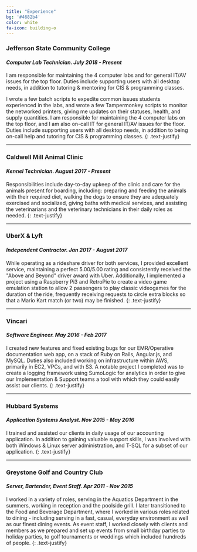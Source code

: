 ```yaml
---
title: "Experience"
bg: '#4682b4'
color: white
fa-icon: building-o
---
```


### **Jefferson State Community College**
#### *Computer Lab Technician.    July 2018 - Present*

I am responsible for maintaining the 4 computer labs and for general IT/AV issues for the top floor. Duties include supporting users with all desktop needs, in addition to tutoring & mentoring for CIS & programming classes. 

I wrote a few batch scripts to expedite common issues students experienced in the labs, and wrote a few Tampermonkey scripts to monitor the networked printers, giving me updates on their statuses, health, and supply quantities.
I am responsible for maintaining the 4 computer labs on the top floor, and I am also on-call IT for general IT/AV issues for the floor. Duties include supporting users with all desktop needs, in addition to being on-call help and tutoring for CIS & programming classes.
{: .text-justify}

---

### **Caldwell Mill Animal Clinic**
#### *Kennel Technician.    August 2017 - Present*

Responsibilities include day-to-day upkeep of the clinic and care for the animals present for boarding, including: preparing and feeding the animals with their required diet, walking the dogs to ensure they are adequately exercised and socialized, giving baths with medical services, and assisting the veterinarians and the veterinary technicians in their daily roles as needed.
{: .text-justify}

---

### **UberX & Lyft**
#### *Independent Contractor.    Jan 2017 - August 2017*

While operating as a rideshare driver for both services, I provided excellent service, maintaining a perfect 5.00/5.00 rating and consistently received the "Above and Beyond" driver award with Uber. Additionally, I implemented a project using a Raspberry Pi3 and RetroPie to create a video game emulation station to allow 2 passengers to play classic videogames for the duration of the ride, frequently receiving requests to circle extra blocks so that a Mario Kart match (or two) may be finished.
{: .text-justify}

---


### **Vincari**
#### *Software Engineer.    May 2016 - Feb 2017*

I created new features and fixed existing bugs for our EMR/Operative documentation web app, on a stack of Ruby on Rails, Angular.js, and MySQL. Duties also included working on infrastructure within AWS, primarily in EC2, VPCs, and with S3. A notable project I completed was to create a logging framework using SumoLogic for analytics in order to give our Implementation & Support teams a tool with which they could easily assist our clients.
{: .text-justify}

---


### **Hubbard Systems**
#### *Application Systems Analyst.    Nov 2015 - May 2016*

I trained and assisted our clients in daily usage of our accounting application. In addition to gaining valuable support skills, I was involved with both Windows & Linux server administration, and T-SQL for a subset of our application.
{: .text-justify}

---

### **Greystone Golf and Country Club**
#### *Server, Bartender, Event Staff.    Apr 2011 - Nov 2015*

I worked in a variety of roles, serving in the Aquatics Department in the summers, working in reception and the poolside grill. I later transitioned to the Food and Beverage Department, where I worked in various roles related to dining - including serving in a fast, casual, everyday environment as well as our finest dining events. As event staff, I worked closely with clients and members as we prepared and set up events from small birthday parties to holiday parties, to golf tournaments or weddings which included hundreds of people.
{: .text-justify}
